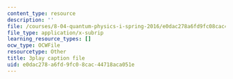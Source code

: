 ```yaml
---
content_type: resource
description: ''
file: /courses/8-04-quantum-physics-i-spring-2016/e0dac278a6fd9fc08cac44718aca051e_-8mPXAsX3DY.srt
file_type: application/x-subrip
learning_resource_types: []
ocw_type: OCWFile
resourcetype: Other
title: 3play caption file
uid: e0dac278-a6fd-9fc0-8cac-44718aca051e
---
```

